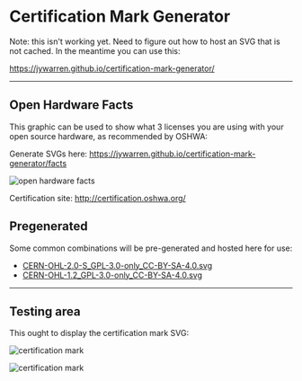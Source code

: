 # Certification Mark Generator

Note: this isn't working yet. Need to figure out how to host an SVG that is not cached. In the meantime you can use this:

https://jywarren.github.io/certification-mark-generator/

****

## Open Hardware Facts

This graphic can be used to show what 3 licenses you are using with your open source hardware, as recommended by OSHWA:

Generate SVGs here: https://jywarren.github.io/certification-mark-generator/facts

![open hardware facts](https://jywarren.github.io/certification-mark-generator/open-source-licenses-badge.svg)


Certification site: http://certification.oshwa.org/

## Pregenerated

Some common combinations will be pre-generated and hosted here for use:

* [CERN-OHL-2.0-S_GPL-3.0-only_CC-BY-SA-4.0.svg](https://jywarren.github.io/certification-mark-generator/premade/CERN-OHL-2.0-S_GPL-3.0-only_CC-BY-SA-4.0.svg)
* [CERN-OHL-1.2_GPL-3.0-only_CC-BY-SA-4.0.svg](https://jywarren.github.io/certification-mark-generator/premade/CERN-OHL-1.2_GPL-3.0-only_CC-BY-SA-4.0.svg)


****

## Testing area

This ought to display the certification mark SVG:

![certification mark](https://jywarren.github.io/certification-mark-generator/index.svg#code=US99999)

![certification mark](https://jywarren.github.io/certification-mark-generator/index.svg#code=US12345)

